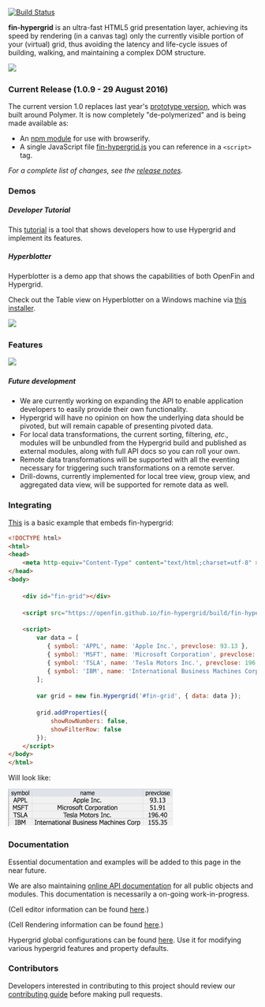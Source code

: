 [![Build Status](https://travis-ci.org/openfin/fin-hypergrid.svg?branch=develop)](https://travis-ci.org/openfin/fin-hypergrid)

**fin-hypergrid** is an ultra-fast HTML5 grid presentation layer, achieving its speed by rendering (in a canvas tag) only the currently visible portion of your (virtual) grid, thus avoiding the latency and life-cycle issues of building, walking, and maintaining a complex DOM structure.

<img src="images/README/gridshot04.gif">

### Current Release (1.0.9 - 29 August 2016)

The current version 1.0 replaces last year's [prototype version](https://github.com/openfin/fin-hypergrid/tree/polymer-prototype), which was built around Polymer. It is now completely "de-polymerized" and is being made available as:
* An [npm module](https://www.npmjs.com/package/fin-hypergrid) for use with browserify.
* A single JavaScript file [fin-hypergrid.js](https://openfin.github.io/fin-hypergrid/build/fin-hypergrid.js) you can reference in a `<script>` tag.

_For a complete list of changes, see the [release notes](https://github.com/openfin/fin-hypergrid/releases)._

### Demos

##### Developer Tutorial

This [tutorial](https://openfin.github.io/fin-hypergrid) is a tool that shows developers how to use Hypergrid and implement its features.

##### Hyperblotter

Hyperblotter is a demo app that shows the capabilities of both OpenFin and Hypergrid.

Check out the Table view on Hyperblotter on a Windows machine via [this installer](https://dl.openfin.co/services/download?fileName=Hyperblotter&config=http://cdn.openfin.co/demos/hyperblotter/app.json).

![](https://github.com/openfin/fin-hypergrid/blob/master/images/README/Hyperblotter%20Tabled%20Reduced%20Rows.png)

### Features

![](https://github.com/openfin/fin-hypergrid/blob/master/images/README/Hypergrid%20Features.png)

##### Future development

* We are currently working on expanding the API to enable application developers to easily provide their own functionality.
* Hypergrid will have no opinion on how the underlying data should be pivoted, but will remain capable of presenting pivoted data.
* For local data transformations, the current sorting, filtering, _etc.,_ modules will be unbundled from the Hypergrid build and published as external modules, along with full API docs so you can roll your own.
* Remote data transformations will be supported with all the eventing necessary for triggering such transformations on a remote server.
* Drill-downs, currently implemented for local tree view, group view, and aggregated data view, will be supported for remote data as well.

### Integrating

[This](https://openfin.github.io/fin-hypergrid/example.html) is a basic example that embeds fin-hypergrid:
```html
<!DOCTYPE html>
<html>
<head>
    <meta http-equiv="Content-Type" content="text/html;charset=utf-8" >
</head>
<body>

    <div id="fin-grid"></div>

    <script src="https://openfin.github.io/fin-hypergrid/build/fin-hypergrid.js"></script>
    
    <script>
        var data = [
           { symbol: 'APPL', name: 'Apple Inc.', prevclose: 93.13 },
           { symbol: 'MSFT', name: 'Microsoft Corporation', prevclose: 51.91 },
           { symbol: 'TSLA', name: 'Tesla Motors Inc.', prevclose: 196.40 },
           { symbol: 'IBM', name: 'International Business Machines Corp', prevclose: 155.35 }
        ];
        
        var grid = new fin.Hypergrid('#fin-grid', { data: data });
        
        grid.addProperties({
            showRowNumbers: false,
            showFilterRow: false
        });
    </script>
</body>
</html>
```

Will look like:

<img src="images/README/simple.png">

### Documentation

Essential documentation and examples will be added to this page in the near future.

We are also maintaining [online API documentation](http://openfin.github.io/fin-hypergrid/doc/Hypergrid.html) for all public objects and modules. This documentation is necessarily a on-going work-in-progress.

(Cell editor information can be found [here](http://openfin.github.io/fin-hypergrid/doc/tutorial-cell-editors.html).)

(Cell Rendering information can be found [here](http://openfin.github.io/fin-hypergrid/doc/tutorial-cell-renderer.html).)

Hypergrid global configurations can be found [here](http://openfin.github.io/fin-hypergrid/doc/module-defaults.html). Use it for modifying various hypergrid features and property defaults.

### Contributors

Developers interested in contributing to this project should review our [contributing guide](CONTRIBUTING.md) before making pull requests.
